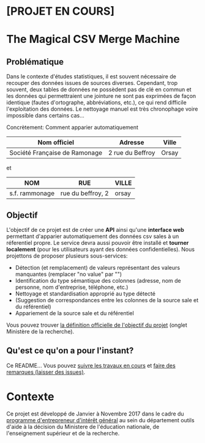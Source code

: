 # [PROJET EN COURS]

# The Magical CSV Merge Machine

## Problématique

Dans le contexte d'études statistiques, il est souvent nécessaire de recouper des données issues de sources diverses. Cependant, trop souvent, deux tables de données ne possèdent pas de clé en commun et les données qui permettraient une jointure ne sont pas exprimées de façon identique (fautes d'ortographe, abbréviations, etc.), ce qui rend difficile l'exploitation des données. Le nettoyage manuel est très chronophage voire impossible dans certains cas...

Concrètement: Comment apparier automatiquement

|Nom officiel | Adresse  | Ville |
|---|---|---|
| Société Française de Ramonage | 2 rue du Beffroy | Orsay |

et

| NOM | RUE | VILLE |
|---|---|---|
|s.f. rammonage| rue du beffroy, 2 | orsay |


## Objectif

L'objectif de ce projet est de créer une **API** ainsi qu'une **interface web** permettant d'apparier automatiquement des données csv sales à un réferentiel propre. Le service devra aussi pouvoir être installé et **tourner localement** (pour les utilisateurs ayant des données confidentielles). Nous projettons de proposer plusieurs sous-services:

- Détection (et remplacement) de valeurs représentant des valeurs manquantes (remplacer "no value" par "")
- Identification du type sémantique des colonnes (adresse, nom de personne, nom d'entreprise, téléphone, etc.)
- Nettoyage et standardisation approprié au type détecté
- (Suggestion de correspondances entre les colonnes de la source sale et du référentiel)
- Appariement de la source sale et du référentiel

Vous pouvez trouver [la définition officielle de l'objectif du projet](http://www.gouvernement.fr/entrepreneur-interet-general) (onglet Ministère de la recherche). 

## Qu'est ce qu'on a pour l'instant?

Ce README... Vous pouvez [suivre les travaux en cours](https://github.com/eig-2017/the-magical-csv-merge-machine/projects) et [faire des remarques (laisser des issues)](https://github.com/eig-2017/the-magical-csv-merge-machine/issues).

# Contexte
Ce projet est développé de Janvier à Novembre 2017 dans le cadre du [programme d'entrepreneur d'intérêt général](https://www.etalab.gouv.fr/decouvrez-la-1e-promotion-des-entrepreneurs-dinteret-general) au sein du département outils d'aide à la décision du Ministere de l'éducation nationale, de l'enseignement supérieur et de la recherche.
